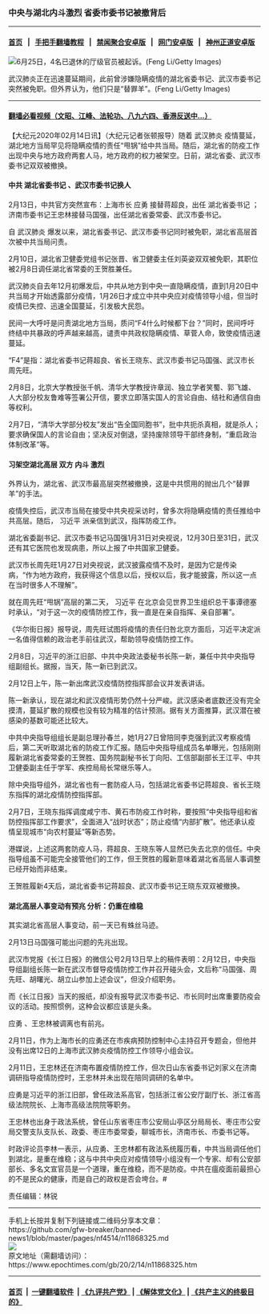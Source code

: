 ### 中央与湖北内斗激烈 省委市委书记被撤背后
------------------------

#### [首页](https://github.com/gfw-breaker/banned-news1/blob/master/README.md) &nbsp;&nbsp;|&nbsp;&nbsp; [手把手翻墙教程](https://github.com/gfw-breaker/guides/wiki) &nbsp;&nbsp;|&nbsp;&nbsp; [禁闻聚合安卓版](https://github.com/gfw-breaker/bn-android) &nbsp;&nbsp;|&nbsp;&nbsp; [网门安卓版](https://github.com/oGate2/oGate) &nbsp;&nbsp;|&nbsp;&nbsp; [神州正道安卓版](https://github.com/SzzdOgate/update) 



<div><img alt="6月25日，4名已退休的厅级官员被起诉。(Feng Li/Getty Images)" class="aligncenter wp-post-image" src="https://i.epochtimes.com/assets/uploads/2019/06/zgzj-1-2.jpg"/>
<div class="red16 caption">
 <p>
  武汉肺炎正在迅速蔓延期间，此前曾涉嫌隐瞒疫情的湖北省委书记、武汉市委书记突然被免职。但外界认为，他们只是“替罪羊”。(Feng Li/Getty Images)
 </p>
</div>
</div><hr/>

#### [翻墙必看视频（文昭、江峰、法轮功、八九六四、香港反送中...）](https://github.com/gfw-breaker/banned-news1/blob/master/pages/link3.md)

<div><p>
 【大纪元2020年02月14日讯】（大纪元记者张顿报导）随着
 <ok href="https://www.epochtimes.com/gb/tag/%E6%AD%A6%E6%B1%89%E8%82%BA%E7%82%8E.html">
  武汉肺炎
 </ok>
 疫情蔓延，湖北地方当局罕见将隐瞒疫情的责任“甩锅”给中共当局。随后，湖北省的防疫工作出现中央与地方政府两套人马，地方政府的权力被架空。日前，湖北省委、武汉市委书记双双被撤换。
</p>
<h4>
 中共
 <ok href="https://www.epochtimes.com/gb/tag/%E6%B9%96%E5%8C%97%E7%9C%81%E5%A7%94%E4%B9%A6%E8%AE%B0.html">
  湖北省委书记
 </ok>
 、武汉市委书记换人
</h4>
<p>
 2月13日，中共官方突然宣布：上海市长
 <ok href="https://www.epochtimes.com/gb/tag/%E5%BA%94%E5%8B%87.html">
  应勇
 </ok>
 接替蒋超良，出任
 <ok href="https://www.epochtimes.com/gb/tag/%E6%B9%96%E5%8C%97%E7%9C%81%E5%A7%94%E4%B9%A6%E8%AE%B0.html">
  湖北省委书记
 </ok>
 ；济南市委书记王忠林接替马国强，出任湖北省委常委、武汉市委书记。
</p>
<p>
 自
 <ok href="https://www.epochtimes.com/gb/tag/%E6%AD%A6%E6%B1%89%E8%82%BA%E7%82%8E.html">
  武汉肺炎
 </ok>
 爆发以来，湖北省委书记、武汉市委书记同时被免职，湖北省高层首次被中共当局问责。
</p>
<p>
 2月10日，湖北省卫健委党组书记张晋、省卫健委主任刘英姿双双被免职，其职位被2月8日调任湖北省常委的王贺胜兼任。
</p>
<p>
 武汉肺炎自去年12月初爆发后，中共从地方到中央一直隐瞒疫情，直到1月20日中共当局才开始透露部分疫情，1月26日才成立中共中央应对疫情领导小组，但当时疫情已失控、迅速全国蔓延，引发极大民怨。
</p>
<p>
 民间一大呼吁是问责湖北地方当局，质问“F4什么时候都下台？”同时，民间呼吁终结中共暴政的呼声越来越高，谴责中共政权隐瞒疫情、草菅人命，致使疫情迅速蔓延。
</p>
<p>
 “F4”是指：湖北省委书记蒋超良、省长王晓东、武汉市委书记马国强、武汉市长周先旺。
</p>
<p>
 2月8日，北京大学教授张千帆、清华大学教授许章润、独立学者笑蜀、郭飞雄、人大部分校友鲁难等签署公开信，要求立即落实国人的言论自由、结社和通信自由等权利。
</p>
<p>
 2月7日，“清华大学部分校友”发出“告全国同胞书”，批中共扼杀真相，就是杀人；要求确保国人的言论自由；坚决反对倒退，坚持废除领导干部终身制，“重启政治体制改革”等。
</p>
<h4>
 习架空湖北高层 双方
 <ok href="https://www.epochtimes.com/gb/tag/%E5%86%85%E6%96%97.html">
  内斗
 </ok>
 激烈
</h4>
<p>
 外界认为，湖北省、武汉市最高层突然被撤换，这是中共惯用的抛出几个“替罪羊”的手法。
</p>
<p>
 疫情失控后，武汉市当局在接受中共央视采访时，曾多次将隐瞒疫情的责任推给中共高层。随后，
 <ok href="https://www.epochtimes.com/gb/tag/%E4%B9%A0%E8%BF%91%E5%B9%B3.html">
  习近平
 </ok>
 派亲信到武汉，指挥防疫工作。
</p>
<p>
 湖北省委副书记、武汉市委书记马国强1月31日对央视说，12月30日至31日，武汉还有其它医院也发现病患，所以上报了中共国家卫健委。
</p>
<p>
 武汉市长周先旺1月27日对央视说，武汉披露疫情不及时，是因为它是传染病，“作为地方政府，我获得这个信息以后，授权以后，我才能披露，所以这一点在当时很多人不理解”。
</p>
<p>
 就在周先旺“甩锅”高层的第二天，
 <ok href="https://www.epochtimes.com/gb/tag/%E4%B9%A0%E8%BF%91%E5%B9%B3.html">
  习近平
 </ok>
 在北京会见世界卫生组织总干事谭德塞时承认，“对于这一次的疫情防控工作，我一直是在亲自指挥、亲自部署”。
</p>
<p>
 《华尔街日报》报导说，周先旺试图将疫情的责任归咎北京方面后，习近平决定派一名值得信赖的政治老手前往武汉，帮助领导疫情防控工作。
</p>
<p>
 2月8日，习近平的浙江旧部、中共中央政法委秘书长陈一新，兼任中共中央指导组副组长。据报，当天，陈一新已到武汉。
</p>
<p>
 2月12日上午，陈一新出席武汉疫情防控指挥部会议并发表讲话。
</p>
<p>
 陈一新承认，现在湖北和武汉疫情形势仍然十分严峻。武汉感染者底数还没有完全摸清，蔓延扩散的规模也没有较为精准的估计预测。据有关方面推算，武汉潜在被感染的基数可能还比较大。
</p>
<p>
 中共中央指导组组长是副总理孙春兰，她1月27日曾陪同李克强到武汉考察疫情后，第二天听取湖北省的防疫工作汇报。随后中央指导组成员名单曝光，包括刚刚履新湖北省委常委的王贺胜、国务院副秘书长丁向阳、工信部副部长王江平、中共卫健委副主任于学军、疾控局局长常继乐等人。
</p>
<p>
 除中央指导组外，湖北省也有一套防疫人马，包括湖北省委书记蒋超良、省长王晓东指挥的湖北疫情防控指挥部。
</p>
<p>
 2月7日，王晓东指挥调度咸宁市、黄石市防疫工作时称，要按照“中央指导组和省防控指挥部工作要求”，全面进入“战时状态”；防止疫情“内部扩散”。他还承认疫情呈现城市“向农村蔓延”等新态势。
</p>
<p>
 港媒说，上述这两套防疫人马，蒋超良、王晓东等人显然已失去北京的信任。中央指导组虽不可能完全接管他们的工作，但王贺胜的履新意味着湖北省高层人事调整已经开始而非结束。
</p>
<p>
 王贺胜履新4天后，湖北省委书记蒋超良、武汉市委书记王晓东双双被撤换。
</p>
<h4>
 湖北高层人事变动有预兆 分析：仍重在维稳
</h4>
<p>
 其实湖北省高层人事变动，前一天已有蛛丝马迹。
</p>
<p>
 2月13日马国强可能出问题的先兆出现。
</p>
<p>
 武汉市党报《长江日报》的微信公号2月13日早上的稿件表明：2月12日，中央指导组副组长陈一新在武汉市督导疫情防控工作并召开碰头会，文后称“马国强、周先旺、胡曙光、胡立山参加上述会议”，但没介绍职务。
</p>
<p>
 而《长江日报》当天的报纸，却没有报导武汉市委书记、市长同时出席重要防疫会议的活动。按照惯例，这种会议都应该是头条。
</p>
<p>
 <ok href="https://www.epochtimes.com/gb/tag/%E5%BA%94%E5%8B%87.html">
  应勇
 </ok>
 、王忠林被调离也有前兆。
</p>
<p>
 2月11日，作为上海市长的应勇还在市疾病预防控制中心主持召开专题会，但他并没有出席12日的上海市武汉肺炎疫情防控工作领导小组会议。
</p>
<p>
 2月11日，王忠林还在济南布置疫情防控工作，但次日山东省委书记刘家义在济南调研指导疫情防控时，王忠林并未出现在陪同调研的名单中。
</p>
<p>
 应勇是习近平的浙江旧部，曾任政法系高官，包括浙江省公安厅副厅长、浙江省高级法院院长、上海市高级法院院等职务。
</p>
<p>
 王忠林也出身于政法系统，曾任山东省枣庄市公安局山亭区分局局长、枣庄市公安局交警支队支队长、政委、枣庄市委常委，聊城市长，济南市长、市委书记等。
</p>
<p>
 时政评论员李林一表示，从应勇、王忠林都有政法系统履历看，中共当局调任他们到湖北，是重在维稳；这与中共中央应对疫情领导小组没有一个专家、却有公安部部长、多名文宣官员是一个道理，重在维稳，而不是防疫。中共在瘟疫面前最担心的不是民众的健康，而是自己的政权是否会垮台。#
</p>
<p>
 责任编辑：林锐
</p>
</div>
<hr/>
手机上长按并复制下列链接或二维码分享本文章：<br/>
https://github.com/gfw-breaker/banned-news1/blob/master/pages/nf4514/n11868325.md <br/>
<a href='https://github.com/gfw-breaker/banned-news1/blob/master/pages/nf4514/n11868325.md'><img src='https://github.com/gfw-breaker/banned-news1/blob/master/pages/nf4514/n11868325.md.png'/></a> <br/>
原文地址（需翻墙访问）：https://www.epochtimes.com/gb/20/2/14/n11868325.htm


------------------------
#### [首页](https://github.com/gfw-breaker/banned-news1/blob/master/README.md) &nbsp;|&nbsp; [一键翻墙软件](https://github.com/gfw-breaker/nogfw/blob/master/README.md) &nbsp;| [《九评共产党》](https://github.com/gfw-breaker/9ping.md/blob/master/README.md#九评之一评共产党是什么) | [《解体党文化》](https://github.com/gfw-breaker/jtdwh.md/blob/master/README.md) | [《共产主义的终极目的》](https://github.com/gfw-breaker/gczydzjmd.md/blob/master/README.md)


<img src='http://gfw-breaker.win/banned-news/pages/nf4514/n11868325.md' width='0px' height='0px'/>